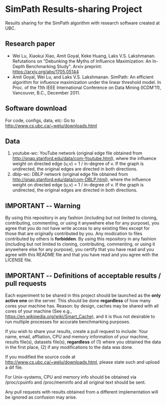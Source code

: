 # SimPath Results-sharing Project
Results sharing for the SimPath algorithm with research software created at UBC.

## Research paper

- Wei Lu, Xiaokui Xiao, Amit Goyal, Keke Huang, Laks V.S. Lakshmanan. Refutations on "Debunking the Myths of Influence Maximization: An In-Depth Benchmarking Study". Arxiv preprint: https://arxiv.org/abs/1705.05144
- Amit Goyal, Wei Lu, and Laks V.S. Lakshmanan. SimPath: An efficient algorithm for influence maximization under the linear threshold model. In Proc. of the 11th IEEE International Conference on Data Mining (ICDM'11), Vancouver, B.C., December 2011. 

## Software download
For code, configs, data, etc: Go to http://www.cs.ubc.ca/~welu/downloads.html

## Data
1. youtube-wc: YouTube network (original edge file obtained from http://snap.stanford.edu/data/com-Youtube.html), where the influence weight on directed edge (u,v) = 1 / in-degree of v.  If the graph is undirected, the original edges are directed in both directions. 
2. dblp-wc: DBLP network (original edge file obtained from http://snap.stanford.edu/data/com-DBLP.html), where the influence weight on directed edge (u,v) = 1 / in-degree of v.  If the graph is undirected, the original edges are directed in both directions.

## IMPORTANT -- Warning
By using this repository in any fashion (including but not limited to cloning, contributing, commenting, or using it anywehere else for any purpose), you agree that you do not have write access to any existing files except for those that are originally contributed by you.  Any modication to files contributed by others is __forbidden__.  By using this repository in any fashion (including but not limited to cloning, contributing, commenting, or using it anywehere else for any purpose), you certify that you have read and you agree with this README file and that you have read and you agree with the LICENSE file.

## IMPORTANT -- Definitions of acceptable results / pull requests
Each experiment to be shared in this project should be launched as the __only active one__ on the server.  This should be done __regardless__ of how many cores your machine has. Reason: by design, caches may be shared with all cores of your machine (See e.g., https://en.wikipedia.org/wiki/Smart_Cache), and it is thus not desirable to run multiple processes for accurate benchmarking purposes.  

If you wish to share your results, create a pull request to include: Your name, email, affliation, CPU and memory information of your machine, results file(s), datasets file(s), __regardless__ of (1) where you obtained the data in the first place, (2) if any modifications to the data was done.  

If you modified the source code at http://www.cs.ubc.ca/~welu/downloads.html, please state such and upload a dif file. 

For Unix-systems, CPU and memory info should be obtained via /proc/cpuinfo and /proc/meminfo and all original text should be sent.  

Any pull requests with results obtained from a different implementation will be ignored as confusion may arise.

